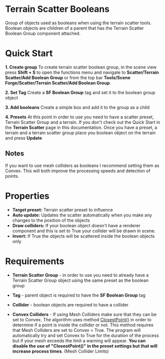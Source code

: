 ﻿
# Terrain Scatter Booleans

Group of objects used as booleans when using the terrain scatter tools. Boolean objects are children of a parent that has the Terrain Scatter Boolean Group component attached.

# Quick Start

**1. Create group** 
To create terrain scatter boolean group, in the scene view press **Shift + S** to open the functions menu and navigate to **Scatter/Terrain Scatter/Add Boolean Group** or from the top bar **Tools/Scene Forge/Scatter/Terrain Scatter/Add Boolean Group**.

**2. Set Tag**
Create a  **SF Boolean Group** tag  and set it to the boolean group object

**3. Add booleans**
Create a simple box and add it to the group as a child

**4. Presets**
At this point in order to use you need to have a scatter preset, Terrain Scatter Group and a terrain. If you don't check out the Quick Start in the **Terrain Scatter** page in this documentation.
Once you have a preset, a terrain and a terrain scatter group place you boolean object on the terrain and press **Update**

## Notes

If you want to use mesh colliders as booleans I recommend setting them as Convex. This will both improve the processing speeds and detection of points.

# Properties

- **Target preset:** Terrain scatter preset to influence
- **Auto update:** Updates the scatter automatically when you make any changes to the position of the objects
- **Draw colliders:** If your boolean object doesn't have a renderer component and this is set to True your collider will be drawn in scene. 
- **Invert:** If True the objects will be scattered inside the boolean objects only

# Requirements

- **Terrain Scatter Group** - in order to use you need to already have a Terrain Scatter Group object using the same preset as the boolean group

- **Tag** - parent object is required to have the **SF Boolean Group** tag 

- **Collider** - boolean objects are required to have a collider

- **Convex Colliders** - If using Mesh Colliders make sure that they can be set to Convex. The algorithm uses method [ClosestPoint()](https://docs.unity3d.com/2022.3/Documentation/ScriptReference/Collider.ClosestPoint.html) in order to determine if a point is inside the collider or not. This method requires that Mesh Colliders are set to Convex = True. The program will automatically try and set Convex to True for the duration of the process but if your mesh exceeds the limit a warning will appear. **You can disable the use of "ClosestPoint()" in the preset settings but that will increase process times**. (Mesh Collider Limits)

